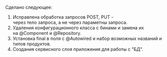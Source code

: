 Сделано следующее:  
1. Исправлена обработка запросов POST, PUT -  
  через тело запроса, а не через параметны запроса.  
2. Удаления конфигурационного класса с бинами и замена их  
  на @Component и @Repository.  
3. Установка final в поля с @Autowired и набор возможных названий и  
  типов продуктов.  
4. Создания сервисного слоя приложения для работы с "БД".